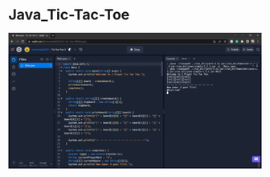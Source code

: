 # Java_Tic-Tac-Toe

![Project Demo GIF](https://github.com/chenweida6220/Java_Tic-Tac-Toe/blob/main/Readme/Project%20Demo%20GIF.gif)
